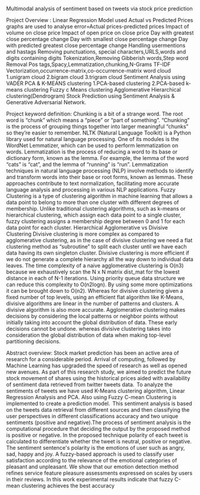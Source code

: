 Multimodal analysis of sentiment based on tweets via stock price prediction 

Project Overview :
Linear Regression Model used 
Actual vs Predicted Prices graphs are used to analyse
error=Actual prices-predicted prices
Impact of volume on close price
Impact of open price on close price
Day with greatest close percentage change
Day with smallest close percentage change
Day with predicted greatest close percentage change
Handling usermentions and hastags
Removing punctuations, special characters,URLS,words and digits containing digits
Tokenization,Removing Gibberish words,Step word Removal
Pos tags,Spacy,Lemmatization,chunking,N-Grams
TF-IDF Vectorization,occurrence-matrix,co-occurrence-matrix
word cloud 1.unigram cloud 2.bigram cloud 3.trigram cloud
Sentiment Analysis using VADER
PCA & K-MEANS clustering 1.PCA-based clustering  2.PCA-based k-means clustering 
Fuzzy c Means clustering 
Agglomerative Hierarchical clustering(Dendrogram)
Stock Prediction using Sentiment Analysis & Generative Adversarial Network.

Project keyword definition: 
Chunking is a bit of a strange word. The root word is “chunk” which means a “piece” or “part of something”. “Chunking” is the process of grouping things together into larger meaningful “chunks” so they’re easier to remember.
NLTK (Natural Language Toolkit) is a Python library used for natural language processing. One of its modules is the WordNet Lemmatizer, which can be used to perform lemmatization on words.
Lemmatization is the process of reducing a word to its base or dictionary form, known as the lemma. For example, the lemma of the word “cats” is “cat”, and the lemma of “running” is “run”.
Lemmatization techniques in natural language processing (NLP) involve methods to identify and transform words into their base or root forms, known as lemmas. These approaches contribute to text normalization, facilitating more accurate language analysis and processing in various NLP applications.
Fuzzy Clustering is a type of clustering algorithm in machine learning that allows a data point to belong to more than one cluster with different degrees of membership. Unlike traditional clustering algorithms, such as k-means or hierarchical clustering, which assign each data point to a single cluster, fuzzy clustering assigns a membership degree between 0 and 1 for each data point for each cluster.
Hierarchical Agglomerative vs Divisive Clustering 
Divisive clustering is more complex as compared to agglomerative clustering, as in the case of divisive clustering we need a flat clustering method as “subroutine” to split each cluster until we have each data having its own singleton cluster.
Divisive clustering is more efficient if we do not generate a complete hierarchy all the way down to individual data leaves. The time complexity of a naive agglomerative clustering is O(n3) because we exhaustively scan the N x N matrix dist_mat for the lowest distance in each of N-1 iterations. Using priority queue data structure we can reduce this complexity to O(n2logn). By using some more optimizations it can be brought down to O(n2). Whereas for divisive clustering given a fixed number of top levels, using an efficient flat algorithm like K-Means, divisive algorithms are linear in the number of patterns and clusters.
A divisive algorithm is also more accurate. Agglomerative clustering makes decisions by considering the local patterns or neighbor points without initially taking into account the global distribution of data. These early decisions cannot be undone. whereas divisive clustering takes into consideration the global distribution of data when making top-level partitioning decisions.

Abstract overview:
Stock market prediction has been an active area of research for a considerable period. Arrival of computing, followed by Machine Learning has upgraded the speed of research as well as opened new avenues. As part of this research study, we aimed to predict the future stock movement of shares using the historical prices aided with availability of sentiment data retrieved from twitter tweets data.  To analyze the sentiments of tweets we have used K-Means clustering algorithm, Linear Regression Analysis and PCA. Also using Fuzzy C-mean Clustering is implemented to create a prediction model.  This sentiment analysis is based on the tweets data retrieval from different sources and then classifying the user perspectives in different classifications accuracy and two unique sentiments (positive and negative).The process of sentiment analysis is the computational procedure that deciding the output by the proposed method is positive or negative. In the proposed technique polarity of each tweet is calculated to differentiate whether the tweet is neutral, positive or negative. The sentiment sentence's polarity is the emotions of user such as angry, sad, happy and joy. A fuzzy-based approach is used to classify user satisfaction according to the relevance of the emotional categories of pleasant and unpleasant. We show that our emotion detection method refines service feature pleasure assessments expressed on scales by users in their reviews. In this work experimental results indicate that fuzzy C-mean clustering  achieves the best accuracy
